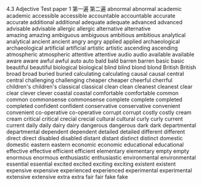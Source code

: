 4.3 Adjective
Test paper 1
第一遍                第二遍
abnormal           abnormal
academic           academic
accessible         accessible
accountable        accountable
accurate           accurate
additional         additional 
adequate           adequate
advanced           advanced
advisable          advisable
allergic           allergic
alternative        alternative     
amazing            amazing
ambiguous          ambiguous
ambitious          ambitious
analytical         analytical 
ancient            ancient
angry              angry
applied            applied
archaeological     archaeological
artificial         artificial
artistic           artistic
ascending          ascending
atmospheric        atmospheric
attentive          attentive
audio              audio 
available          available
aware              aware
awful              awful
auto               auto
bald               bald
barren             barren
basic              basic 
beautiful          beautiful
biological         biological
blind              blind
blond              blond
British            British
broad              broad
buried             buried
calculating        calculating
causal             causal
central            central
challenging        challenging
cheaper            cheaper
cheerful           cherrful
children's         children's
classical          classical
clean              clean
cleanest           cleanest
clear              clear
clever             clever
coastal            coastal
comfortable        comfortable
common             common
commonsense        commonsense
complete           complete
completed          completed
confident          confident
conservative       conservative
convenient         convenient
co-operative       co-operative
corrupt            corrupt
costly             costly
cream              cream
critical           critical
crecial            crecial
cultural           cultural 
curly              curly
current            current
daily              daily
dairy              dairy
dangerous          dangerous
dark               dark
departmental       departmental
dependent          dependent
detailed           detailed
different          different
direct             direct
disabled           disabled
distant            distant
distinct           distinct
domestic           domestic
eastern            eastern
economic           economic
educational        educational
effective          effective
efficient          efficient
elementary         elementary
empty              empty
enormous           enormous
enthusiastic       enthusiastic
environmental      environmental
essential          essential
excited            excited
exciting           exciting
existent           existent
expensive          expensive
experienced        experienced
experimental       experimental
extensive          extensive
extra              extra
fair               fair
fake               fake